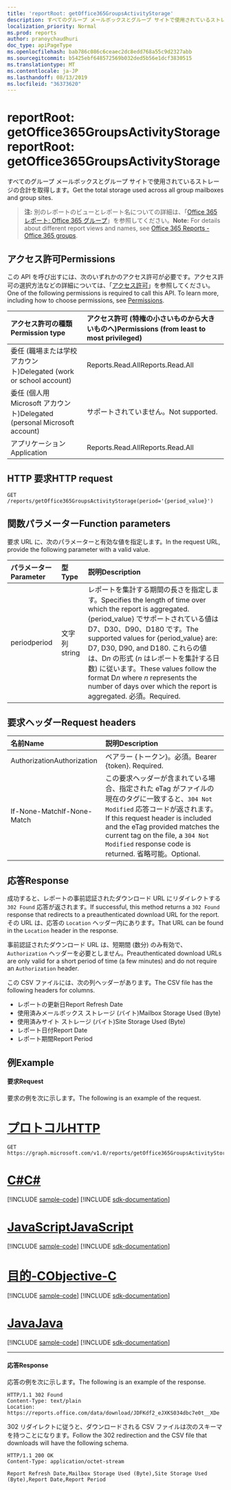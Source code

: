 ```yaml
---
title: 'reportRoot: getOffice365GroupsActivityStorage'
description: すべてのグループ メールボックスとグループ サイトで使用されているストレージの合計を取得します。
localization_priority: Normal
ms.prod: reports
author: pranoychaudhuri
doc_type: apiPageType
ms.openlocfilehash: bab786c086c6ceaec2dc8edd768a55c9d2327abb
ms.sourcegitcommit: b5425ebf648572569b032ded5b56e1dcf3830515
ms.translationtype: MT
ms.contentlocale: ja-JP
ms.lasthandoff: 08/13/2019
ms.locfileid: "36373620"
---
```

# <a name="reportroot-getoffice365groupsactivitystorage"></a><span data-ttu-id="72d10-103">reportRoot: getOffice365GroupsActivityStorage</span><span class="sxs-lookup"><span data-stu-id="72d10-103">reportRoot: getOffice365GroupsActivityStorage</span></span>

<span data-ttu-id="72d10-104">すべてのグループ メールボックスとグループ サイトで使用されているストレージの合計を取得します。</span><span class="sxs-lookup"><span data-stu-id="72d10-104">Get the total storage used across all group mailboxes and group sites.</span></span>

> <span data-ttu-id="72d10-105">**注:** 別のレポートのビューとレポート名についての詳細は、「[Office 365 レポート: Office 365 グループ](https://support.office.com/client/Office-365-groups-a27f1a99-3557-4f85-9560-a28e3d822a40)」を参照してください。</span><span class="sxs-lookup"><span data-stu-id="72d10-105">**Note:** For details about different report views and names, see [Office 365 Reports - Office 365 groups](https://support.office.com/client/Office-365-groups-a27f1a99-3557-4f85-9560-a28e3d822a40).</span></span>

## <a name="permissions"></a><span data-ttu-id="72d10-106">アクセス許可</span><span class="sxs-lookup"><span data-stu-id="72d10-106">Permissions</span></span>

<span data-ttu-id="72d10-p101">この API を呼び出すには、次のいずれかのアクセス許可が必要です。アクセス許可の選択方法などの詳細については、「[アクセス許可](/graph/permissions-reference)」を参照してください。</span><span class="sxs-lookup"><span data-stu-id="72d10-p101">One of the following permissions is required to call this API. To learn more, including how to choose permissions, see [Permissions](/graph/permissions-reference).</span></span>

| <span data-ttu-id="72d10-109">アクセス許可の種類</span><span class="sxs-lookup"><span data-stu-id="72d10-109">Permission type</span></span>                        | <span data-ttu-id="72d10-110">アクセス許可 (特権の小さいものから大きいものへ)</span><span class="sxs-lookup"><span data-stu-id="72d10-110">Permissions (from least to most privileged)</span></span> |
| :------------------------------------- | :--------------------------------------- |
| <span data-ttu-id="72d10-111">委任 (職場または学校アカウント)</span><span class="sxs-lookup"><span data-stu-id="72d10-111">Delegated (work or school account)</span></span>     | <span data-ttu-id="72d10-112">Reports.Read.All</span><span class="sxs-lookup"><span data-stu-id="72d10-112">Reports.Read.All</span></span>                         |
| <span data-ttu-id="72d10-113">委任 (個人用 Microsoft アカウント)</span><span class="sxs-lookup"><span data-stu-id="72d10-113">Delegated (personal Microsoft account)</span></span> | <span data-ttu-id="72d10-114">サポートされていません。</span><span class="sxs-lookup"><span data-stu-id="72d10-114">Not supported.</span></span>                           |
| <span data-ttu-id="72d10-115">アプリケーション</span><span class="sxs-lookup"><span data-stu-id="72d10-115">Application</span></span>                            | <span data-ttu-id="72d10-116">Reports.Read.All</span><span class="sxs-lookup"><span data-stu-id="72d10-116">Reports.Read.All</span></span>                         |

## <a name="http-request"></a><span data-ttu-id="72d10-117">HTTP 要求</span><span class="sxs-lookup"><span data-stu-id="72d10-117">HTTP request</span></span>


<!-- { "blockType": "ignored" } --> 

```http
GET /reports/getOffice365GroupsActivityStorage(period='{period_value}')
```

## <a name="function-parameters"></a><span data-ttu-id="72d10-118">関数パラメーター</span><span class="sxs-lookup"><span data-stu-id="72d10-118">Function parameters</span></span>

<span data-ttu-id="72d10-119">要求 URL に、次のパラメーターと有効な値を指定します。</span><span class="sxs-lookup"><span data-stu-id="72d10-119">In the request URL, provide the following parameter with a valid value.</span></span>

| <span data-ttu-id="72d10-120">パラメーター</span><span class="sxs-lookup"><span data-stu-id="72d10-120">Parameter</span></span> | <span data-ttu-id="72d10-121">型</span><span class="sxs-lookup"><span data-stu-id="72d10-121">Type</span></span>   | <span data-ttu-id="72d10-122">説明</span><span class="sxs-lookup"><span data-stu-id="72d10-122">Description</span></span>                              |
| :-------- | :----- | :--------------------------------------- |
| <span data-ttu-id="72d10-123">period</span><span class="sxs-lookup"><span data-stu-id="72d10-123">period</span></span>    | <span data-ttu-id="72d10-124">文字列</span><span class="sxs-lookup"><span data-stu-id="72d10-124">string</span></span> | <span data-ttu-id="72d10-125">レポートを集計する期間の長さを指定します。</span><span class="sxs-lookup"><span data-stu-id="72d10-125">Specifies the length of time over which the report is aggregated.</span></span> <span data-ttu-id="72d10-126">{period_value} でサポートされている値は D7、D30、D90、D180 です。</span><span class="sxs-lookup"><span data-stu-id="72d10-126">The supported values for {period_value} are: D7, D30, D90, and D180.</span></span> <span data-ttu-id="72d10-127">これらの値は、D*n* の形式 (*n* はレポートを集計する日数) に従います。</span><span class="sxs-lookup"><span data-stu-id="72d10-127">These values follow the format D*n* where *n* represents the number of days over which the report is aggregated.</span></span> <span data-ttu-id="72d10-128">必須。</span><span class="sxs-lookup"><span data-stu-id="72d10-128">Required.</span></span> |

## <a name="request-headers"></a><span data-ttu-id="72d10-129">要求ヘッダー</span><span class="sxs-lookup"><span data-stu-id="72d10-129">Request headers</span></span>

| <span data-ttu-id="72d10-130">名前</span><span class="sxs-lookup"><span data-stu-id="72d10-130">Name</span></span>          | <span data-ttu-id="72d10-131">説明</span><span class="sxs-lookup"><span data-stu-id="72d10-131">Description</span></span>                              |
| :------------ | :--------------------------------------- |
| <span data-ttu-id="72d10-132">Authorization</span><span class="sxs-lookup"><span data-stu-id="72d10-132">Authorization</span></span> | <span data-ttu-id="72d10-p103">ベアラー {トークン}。必須。</span><span class="sxs-lookup"><span data-stu-id="72d10-p103">Bearer {token}. Required.</span></span>                |
| <span data-ttu-id="72d10-135">If-None-Match</span><span class="sxs-lookup"><span data-stu-id="72d10-135">If-None-Match</span></span> | <span data-ttu-id="72d10-136">この要求ヘッダーが含まれている場合、指定された eTag がファイルの現在のタグに一致すると、`304 Not Modified` 応答コードが返されます。</span><span class="sxs-lookup"><span data-stu-id="72d10-136">If this request header is included and the eTag provided matches the current tag on the file, a `304 Not Modified` response code is returned.</span></span> <span data-ttu-id="72d10-137">省略可能。</span><span class="sxs-lookup"><span data-stu-id="72d10-137">Optional.</span></span> |

## <a name="response"></a><span data-ttu-id="72d10-138">応答</span><span class="sxs-lookup"><span data-stu-id="72d10-138">Response</span></span>

<span data-ttu-id="72d10-139">成功すると、レポートの事前認証されたダウンロード URL にリダイレクトする `302 Found` 応答が返されます。</span><span class="sxs-lookup"><span data-stu-id="72d10-139">If successful, this method returns a `302 Found` response that redirects to a preauthenticated download URL for the report.</span></span> <span data-ttu-id="72d10-140">その URL は、応答の `Location` ヘッダー内にあります。</span><span class="sxs-lookup"><span data-stu-id="72d10-140">That URL can be found in the `Location` header in the response.</span></span>

<span data-ttu-id="72d10-141">事前認証されたダウンロード URL は、短期間 (数分) のみ有効で、`Authorization` ヘッダーを必要としません。</span><span class="sxs-lookup"><span data-stu-id="72d10-141">Preauthenticated download URLs are only valid for a short period of time (a few minutes) and do not require an `Authorization` header.</span></span>

<span data-ttu-id="72d10-142">この CSV ファイルには、次の列ヘッダーがあります。</span><span class="sxs-lookup"><span data-stu-id="72d10-142">The CSV file has the following headers for columns.</span></span>

- <span data-ttu-id="72d10-143">レポートの更新日</span><span class="sxs-lookup"><span data-stu-id="72d10-143">Report Refresh Date</span></span>
- <span data-ttu-id="72d10-144">使用済みメールボックス ストレージ (バイト)</span><span class="sxs-lookup"><span data-stu-id="72d10-144">Mailbox Storage Used (Byte)</span></span>
- <span data-ttu-id="72d10-145">使用済みサイト ストレージ (バイト)</span><span class="sxs-lookup"><span data-stu-id="72d10-145">Site Storage Used (Byte)</span></span>
- <span data-ttu-id="72d10-146">レポート日付</span><span class="sxs-lookup"><span data-stu-id="72d10-146">Report Date</span></span>
- <span data-ttu-id="72d10-147">レポート期間</span><span class="sxs-lookup"><span data-stu-id="72d10-147">Report Period</span></span>

## <a name="example"></a><span data-ttu-id="72d10-148">例</span><span class="sxs-lookup"><span data-stu-id="72d10-148">Example</span></span>

#### <a name="request"></a><span data-ttu-id="72d10-149">要求</span><span class="sxs-lookup"><span data-stu-id="72d10-149">Request</span></span>

<span data-ttu-id="72d10-150">要求の例を次に示します。</span><span class="sxs-lookup"><span data-stu-id="72d10-150">The following is an example of the request.</span></span>


# <a name="httptabhttp"></a>[<span data-ttu-id="72d10-151">プロトコル</span><span class="sxs-lookup"><span data-stu-id="72d10-151">HTTP</span></span>](#tab/http)
<!--{
  "blockType": "request",
  "isComposable": true,
  "name": "reportroot_getoffice365groupsactivitystorage"
}-->

```http
GET https://graph.microsoft.com/v1.0/reports/getOffice365GroupsActivityStorage(period='D7')
```
# <a name="ctabcsharp"></a>[<span data-ttu-id="72d10-152">C#</span><span class="sxs-lookup"><span data-stu-id="72d10-152">C#</span></span>](#tab/csharp)
[!INCLUDE [sample-code](../includes/snippets/csharp/reportroot-getoffice365groupsactivitystorage-csharp-snippets.md)]
[!INCLUDE [sdk-documentation](../includes/snippets/snippets-sdk-documentation-link.md)]

# <a name="javascripttabjavascript"></a>[<span data-ttu-id="72d10-153">JavaScript</span><span class="sxs-lookup"><span data-stu-id="72d10-153">JavaScript</span></span>](#tab/javascript)
[!INCLUDE [sample-code](../includes/snippets/javascript/reportroot-getoffice365groupsactivitystorage-javascript-snippets.md)]
[!INCLUDE [sdk-documentation](../includes/snippets/snippets-sdk-documentation-link.md)]

# <a name="objective-ctabobjc"></a>[<span data-ttu-id="72d10-154">目的-C</span><span class="sxs-lookup"><span data-stu-id="72d10-154">Objective-C</span></span>](#tab/objc)
[!INCLUDE [sample-code](../includes/snippets/objc/reportroot-getoffice365groupsactivitystorage-objc-snippets.md)]
[!INCLUDE [sdk-documentation](../includes/snippets/snippets-sdk-documentation-link.md)]

# <a name="javatabjava"></a>[<span data-ttu-id="72d10-155">Java</span><span class="sxs-lookup"><span data-stu-id="72d10-155">Java</span></span>](#tab/java)
[!INCLUDE [sample-code](../includes/snippets/java/reportroot-getoffice365groupsactivitystorage-java-snippets.md)]
[!INCLUDE [sdk-documentation](../includes/snippets/snippets-sdk-documentation-link.md)]

---


#### <a name="response"></a><span data-ttu-id="72d10-156">応答</span><span class="sxs-lookup"><span data-stu-id="72d10-156">Response</span></span>

<span data-ttu-id="72d10-157">応答の例を次に示します。</span><span class="sxs-lookup"><span data-stu-id="72d10-157">The following is an example of the response.</span></span>

<!-- {
  "blockType": "response",
  "truncated": true,
  "@odata.type": "microsoft.graph.report"
} -->

```http
HTTP/1.1 302 Found
Content-Type: text/plain
Location: https://reports.office.com/data/download/JDFKdf2_eJXKS034dbc7e0t__XDe
```

<span data-ttu-id="72d10-158">302 リダイレクトに従うと、ダウンロードされる CSV ファイルは次のスキーマを持つことになります。</span><span class="sxs-lookup"><span data-stu-id="72d10-158">Follow the 302 redirection and the CSV file that downloads will have the following schema.</span></span>

<!-- { "blockType": "ignored" } --> 

```http
HTTP/1.1 200 OK
Content-Type: application/octet-stream

Report Refresh Date,Mailbox Storage Used (Byte),Site Storage Used (Byte),Report Date,Report Period
```
<!-- uuid: 8fcb5dbc-d5aa-4681-8e31-b001d5168d79 
2015-10-25 14:57:30 UTC -->
<!-- {
  "type": "#page.annotation",
  "description": "Example",
  "keywords": "",
  "section": "documentation",
  "tocPath": "",
  "suppressions": [
  ]
}-->
